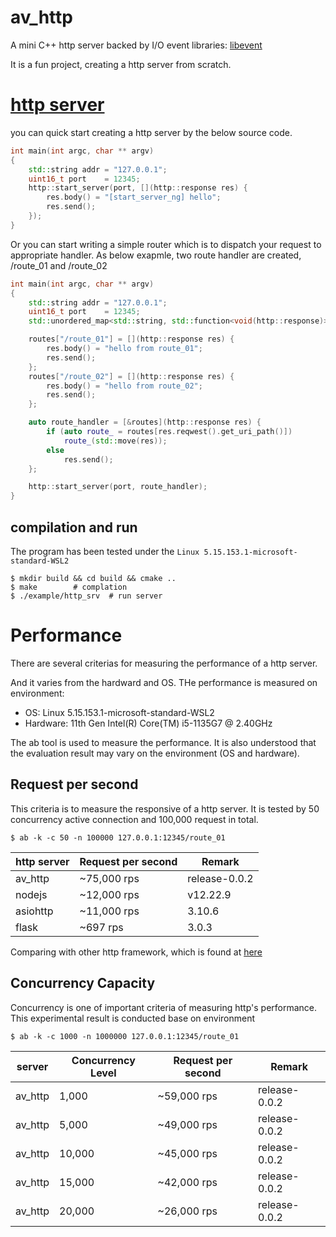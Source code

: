 # av_http
A mini C++ http server backed by I/O event libraries: [libevent](https://github.com/libevent/libevent) 

It is a fun project, creating a http server from scratch. 

# [http server](https://github.com/avble/av_http/)

you can quick start creating a http server by the below source code.

``` cpp
int main(int argc, char ** argv)
{
    std::string addr = "127.0.0.1";
    uint16_t port    = 12345;
    http::start_server(port, [](http::response res) {
        res.body() = "[start_server_ng] hello";
        res.send();
    });
}
```

Or you can start writing a simple router which is to dispatch your request to appropriate handler.
As below exapmle, two route handler are created, /route_01 and /route_02

```cpp
int main(int argc, char ** argv)
{
    std::string addr = "127.0.0.1";
    uint16_t port    = 12345;
    std::unordered_map<std::string, std::function<void(http::response)>> routes;

    routes["/route_01"] = [](http::response res) {
        res.body() = "hello from route_01";
        res.send();
    };
    routes["/route_02"] = [](http::response res) {
        res.body() = "hello from route_02";
        res.send();
    };

    auto route_handler = [&routes](http::response res) {
        if (auto route_ = routes[res.reqwest().get_uri_path()])
            route_(std::move(res));
        else
            res.send();
    };

    http::start_server(port, route_handler);
}

```

## compilation and run
The program has been tested under the `Linux 5.15.153.1-microsoft-standard-WSL2`
``` shell
$ mkdir build && cd build && cmake ..
$ make        # complation
$ ./example/http_srv  # run server
```

# Performance
There are several criterias for measuring the performance of a http server.

And it varies from the hardward and OS. THe performance is measured on environment:
* OS: Linux 5.15.153.1-microsoft-standard-WSL2
* Hardware: 11th Gen Intel(R) Core(TM) i5-1135G7 @ 2.40GHz

The ab tool is used to measure the performance. It is also understood that the evaluation result may vary on the environment (OS and hardware). 

## Request per second
This criteria is to measure the responsive of a http server.
It is tested by 50 concurrency active connection and 100,000 request in total.
``` shell
$ ab -k -c 50 -n 100000 127.0.0.1:12345/route_01
```


| http server | Request per second | Remark |
|----|----|---|
| av_http  |      ~75,000 rps      |  release-0.0.2 |
| nodejs   |    ~12,000 rps  | v12.22.9 |
| asiohttp | ~11,000 rps | 3.10.6 |
| flask   | ~697 rps | 3.0.3 |


Comparing with other http framework, which is found at [here](https://github.com/avble/av_http/example/performance)

## Concurrency Capacity
Concurrency is one of important criteria of measuring http's performance. 
This experimental result is conducted base on environment

``` shell
$ ab -k -c 1000 -n 1000000 127.0.0.1:12345/route_01
```

|server | Concurrency Level | Request per second | Remark |
|----|----|---|---|
| av_http | 1,000 | ~59,000 rps | release-0.0.2 |
| av_http | 5,000 | ~49,000 rps | release-0.0.2 |
| av_http | 10,000 | ~45,000 rps | release-0.0.2 |
| av_http | 15,000 | ~42,000 rps | release-0.0.2 |
| av_http | 20,000 | ~26,000 rps | release-0.0.2 |






